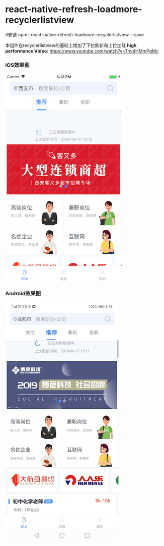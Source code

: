 <!--
 * @Author: 波仔糕
 * @LastModifiedBy: 波仔糕
-->
# react-native-refresh-loadmore-recyclerlistview
#安装
 npm i react-native-refresh-loadmore-recyclerlistview --save

 本组件在recyclerlistview的基础上增加了下拉刷新和上拉加载
 **high performance Video:** https://www.youtube.com/watch?v=Tnv4HMmPgMc


### iOS效果图
![iOS效果图](./iOS.png)


### Android效果图
![Android效果图](./Android.jpeg)
